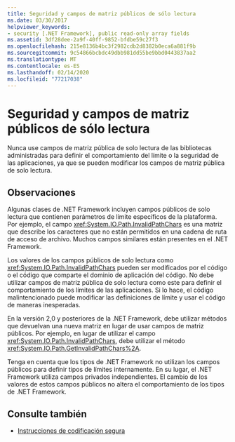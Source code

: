 ```yaml
---
title: Seguridad y campos de matriz públicos de sólo lectura
ms.date: 03/30/2017
helpviewer_keywords:
- security [.NET Framework], public read-only array fields
ms.assetid: 3df28dee-2a9f-40ff-9852-bfdbe59c27f3
ms.openlocfilehash: 215e8136b4bc3f2982cdb2d8382b0eca6a881f9b
ms.sourcegitcommit: 9c54866bcbdc49dbb981dd55be9bbd0443837aa2
ms.translationtype: MT
ms.contentlocale: es-ES
ms.lasthandoff: 02/14/2020
ms.locfileid: "77217038"
---
```

# <a name="security-and-public-read-only-array-fields"></a>Seguridad y campos de matriz públicos de sólo lectura
Nunca use campos de matriz pública de solo lectura de las bibliotecas administradas para definir el comportamiento del límite o la seguridad de las aplicaciones, ya que se pueden modificar los campos de matriz pública de solo lectura.  
  
## <a name="remarks"></a>Observaciones  
 Algunas clases de .NET Framework incluyen campos públicos de solo lectura que contienen parámetros de límite específicos de la plataforma.  Por ejemplo, el campo <xref:System.IO.Path.InvalidPathChars> es una matriz que describe los caracteres que no están permitidos en una cadena de ruta de acceso de archivo.  Muchos campos similares están presentes en el .NET Framework.  
  
 Los valores de los campos públicos de solo lectura como <xref:System.IO.Path.InvalidPathChars> pueden ser modificados por el código o el código que comparte el dominio de aplicación del código.  No debe utilizar campos de matriz pública de solo lectura como este para definir el comportamiento de los límites de las aplicaciones.  Si lo hace, el código malintencionado puede modificar las definiciones de límite y usar el código de maneras inesperadas.  
  
 En la versión 2,0 y posteriores de la .NET Framework, debe utilizar métodos que devuelvan una nueva matriz en lugar de usar campos de matriz públicos.  Por ejemplo, en lugar de utilizar el campo <xref:System.IO.Path.InvalidPathChars>, debe utilizar el método <xref:System.IO.Path.GetInvalidPathChars%2A>.  
  
 Tenga en cuenta que los tipos de .NET Framework no utilizan los campos públicos para definir tipos de límites internamente.  En su lugar, el .NET Framework utiliza campos privados independientes.  El cambio de los valores de estos campos públicos no altera el comportamiento de los tipos de .NET Framework.  
  
## <a name="see-also"></a>Consulte también

- [Instrucciones de codificación segura](../../standard/security/secure-coding-guidelines.md)
